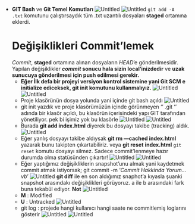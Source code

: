 - **GIT Bash** ve **Git Temel Komutları**
  ![Untitled](!img/Untitled%205.png)
  ![Untitled](!img/Untitled%206.png)
  `git add -A .txt` komutunu çalıştırsaydık tüm .txt uzantılı dosyaları **staged** ortamına eklerdi.
  # **Değişiklikleri Commit’lemek**
  _Commit_, **staged** ortamına alınan dosyaların *HEAD*’e gönderilmesidir. Yapılan değişiklikler ***commit* sonucu hala sizin local’inizdedir** ve **uzak sunucuya gönderilmesi için push edilmesi gerekir.**
  - **Eğer İlk defa bir projeyi versiyon kontrol sistemine yani Git SCM e initialize ediceksek,
    git init komutunu kullanmalıyız.**
    ![Untitled](!img/Untitled%207.png)
    ![Untitled](!img/Untitled%208.png)
  - Proje klasörünün dosya yolunda yani içinde git bash açıldı
    ![Untitled](!img/Untitled%209.png)
  - git init yazdık ve proje klasörümüzün içinde görünmeyen ‘’ .git ‘’ adında bir klasör açıldı, bu klasörün içerisindeki yapı GIT tarafından yönetiliyor. pek bi işimiz yok bu klasörle
    ![Untitled](!img/Untitled%2010.png)
    ![Untitled](!img/Untitled%2011.png)
  - Burada **git add index.html** diyerek bu dosyayı takibe (tracking) aldık.
    ![Untitled](!img/Untitled%2012.png)
  - Eğer yanlış dosyayı takibe aldıysak **git rm —cached index.html** yazarak bunu takipten çıkartabiliriz.
    veya **git reset** **index.html**
    `git reset` komutu dosyayı silmez. Sadece commit’lenmeye hazır durumda olma statüsünden çıkartır!
    ![Untitled](!img/Untitled%2013.png)
    ![Untitled](!img/Untitled%2014.png)
  - Eğer yaptığımız değişikliklerin snapshot’unu almak yani kaydetmek commit atmak istiyorsak;
    git commit -m ‘_Commit Hakkinda Yorum…vb_’
    ![Untitled](!img/Untitled%2015.png)
    **git diff** ile en son aldığımız snaphot’a kıyasla şuanki snapshot arasındakı değişiklikleri görüyoruz.
    a ile b arasındaki fark buna tekabül ediyor.
    **Not**
    ![Untitled](!img/Untitled%2016.png)
  - **M** : Modified
  - **U** : Untracked
    ![Untitled](!img/Untitled%2017.png)
  - git log : projede hangi kullanıcı hangi saate ne commitlemiş loglarını gösterir
    ![Untitled](!img/Untitled%2018.png)
    ![Untitled](!img/Untitled%2019.png)
